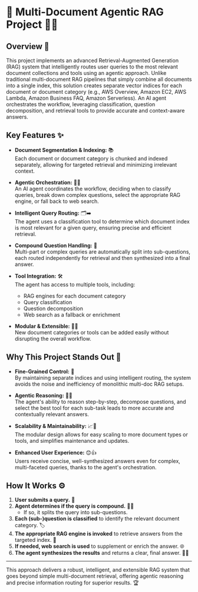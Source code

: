 # 🚀 Multi-Document Agentic RAG Project 📄🤖

## Overview 📝

This project implements an advanced Retrieval-Augmented Generation (RAG) system that intelligently routes user queries to the most relevant document collections and tools using an agentic approach. Unlike traditional multi-document RAG pipelines that simply combine all documents into a single index, this solution creates separate vector indices for each document or document category (e.g., AWS Overview, Amazon EC2, AWS Lambda, Amazon Business FAQ, Amazon Serverless). An AI agent orchestrates the workflow, leveraging classification, question decomposition, and retrieval tools to provide accurate and context-aware answers.

## Key Features ✨

- **Document Segmentation & Indexing:** 📚  
    Each document or document category is chunked and indexed separately, allowing for targeted retrieval and minimizing irrelevant context.

- **Agentic Orchestration:** 🧠🤖  
    An AI agent coordinates the workflow, deciding when to classify queries, break down complex questions, select the appropriate RAG engine, or fall back to web search.

- **Intelligent Query Routing:** 🗂️➡️  
    The agent uses a classification tool to determine which document index is most relevant for a given query, ensuring precise and efficient retrieval.

- **Compound Question Handling:** 🧩  
    Multi-part or complex queries are automatically split into sub-questions, each routed independently for retrieval and then synthesized into a final answer.

- **Tool Integration:** 🛠️  
    The agent has access to multiple tools, including:
    - RAG engines for each document category
    - Query classification
    - Question decomposition
    - Web search as a fallback or enrichment

- **Modular & Extensible:** 🧱🔌  
    New document categories or tools can be added easily without disrupting the overall workflow.

## Why This Project Stands Out 🌟

- **Fine-Grained Control:** 🎯  
    By maintaining separate indices and using intelligent routing, the system avoids the noise and inefficiency of monolithic multi-doc RAG setups.

- **Agentic Reasoning:** 🧠💡  
    The agent's ability to reason step-by-step, decompose questions, and select the best tool for each sub-task leads to more accurate and contextually relevant answers.

- **Scalability & Maintainability:** 📈🔧  
    The modular design allows for easy scaling to more document types or tools, and simplifies maintenance and updates.

- **Enhanced User Experience:** 😊👍  
    Users receive concise, well-synthesized answers even for complex, multi-faceted queries, thanks to the agent's orchestration.

## How It Works ⚙️

1. **User submits a query.** 💬
2. **Agent determines if the query is compound.** 🕵️‍♂️  
     - If so, it splits the query into sub-questions.
3. **Each (sub-)question is classified** to identify the relevant document category. 🏷️
4. **The appropriate RAG engine is invoked** to retrieve answers from the targeted index. 🤖
5. **If needed, web search is used** to supplement or enrich the answer. 🌐
6. **The agent synthesizes the results** and returns a clear, final answer. 📝✅

---

This approach delivers a robust, intelligent, and extensible RAG system that goes beyond simple multi-document retrieval, offering agentic reasoning and precise information routing for superior results. 🏆
